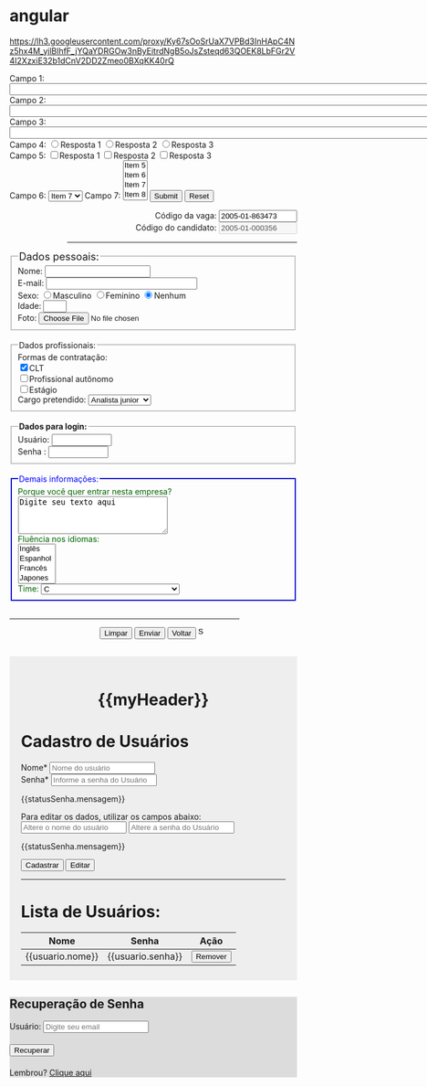 # angular
https://lh3.googleusercontent.com/proxy/Ky67sOoSrUaX7VPBd3InHApC4Nz5hx4M_yjlBlhfF_jYQaYDRGOw3nByEitrdNgB5oJsZsteqd63QOEK8LbFGr2V4I2XzxiE32b1dCnV2DD2Zmeo0BXqKK40rQ
<div id="app"></div>
<form action="aula6.html" method="get">
  Campo 1: <input type="text" size="100" tabindex="3" maxlength="4" name="campo1"><br>
  Campo 2: <input type="text" size="100" tabindex="2" name="campo2"><br>
  Campo 3: <input type="text" size="100" tabindex="1"><br>
  Campo 4: <input type="radio" name="pergunta4" value="1">Resposta 1 
           <input type="radio" name="pergunta4" value="2">Resposta 2
           <input type="radio" name="pergunta4" value="3">Resposta 3<br>
  Campo 5: <input type="checkbox" name="pergunta5" value="1" accesskey="1">Resposta 1
           <input type="checkbox" name="pergunta5" value="2" accesskey="2">Resposta 2
           <input type="checkbox" name="pergunta5" value="3" accesskey="3">Resposta 3<br>
  Campo 6: <select name="pergunta6">
             <option>Item 5</option>
             <option>Item 6</option>
             <option selected>Item 7</option>
           </select>
  Campo 7: <select name="pergunta7" multiple>
             <option>Item 5</option>
             <option>Item 6</option>
             <option>Item 7</option>
             <option>Item 8</option>
           </select>
	   <input type="submit"> <input type="reset">
</form>

<form action="aula6.html" method="post" enctype="multipart/form-data">
<!-- no lugar de aula6.html eu colocarei o endereço da página que o analista fornecerá -->

  <div align="right">
    Código da vaga: <input type="text" readonly size="14" value="2005-01-863473"><br>
	Código do candidato: <input type="text" disabled size="14" value="2005-01-000356"><br>
	<hr width="80%">	
  </div>

  <fieldset>
    <legend><font size="4">Dados pessoais:</font></legend>
    Nome: <input type="text" name="nome" size="20" maxlength="30"><br>
    E-mail: <input type="text" name="email" size="30" maxlength="20"><br>
    Sexo: <input type="radio" name="sexo" value="M">Masculino
          <input type="radio" name="sexo" value="F">Feminino
          <input type="radio" name="sexo" value="N" checked>Nenhum<br>
    Idade: <input type="text" name="idade" size="2"><br>
    Foto: <input type="file" name="foto" size="15">
  </fieldset><br>

  <fieldset>
    <legend>Dados profissionais:</legend>
    Formas de contratação: <br>
      <input type="checkbox" name="contratacao" value="clt" checked>CLT <br>
      <input type="checkbox" name="contratacao" value="autonomo">Profissional autônomo <br>
      <input type="checkbox" name="contratacao" value="estágio">Estágio <br>
    Cargo pretendido:
      <select name="cargo">
        <option value="anjr">Analista junior</option>
        <option value="anpl">Analista pleno</option>
        <option value="ansr">Analista senior</option>
      </select> <br>
  </fieldset><br>

  <fieldset>
    <legend><b>Dados para login:</b></legend>
	  Usuário: <input type="text" name="usuario" size="10" maxlength="10"> <br>
	  Senha  : <input type="password" name="senha" size="10" maxlength="10">   
  </fieldset><br>

  <fieldset style="color:darkgreen;border-color:blue">
    <legend><font color="blue">Demais informações:</font></legend>
    Porque você quer entrar nesta empresa? <br>
	<textarea name="info1" rows="4" cols="30" wrap="virtual">Digite seu texto aqui</textarea> <br>
	Fluência nos idiomas: <br>
	<select name="idioma" multiple size="4">
	  <option value="ingles">Inglês</option>
	  <option value="espanol">Espanhol</option>
	  <option value="frances">Francês</option>
	  <option value="japa">Japones</option>
	  <option value="china">Chinês</option>
	  <option value="russo">Russo</option>
	  <option value="indiano">Indiano</option>
	  <option value="corintiano">Curintiano</option>
  	</select> <br>
	Time: 
	<select name="futebol">
	  <optgroup label="SP">
	    <option value="tricolor" selected>São Paulo</option>
	    <option value="parmera" selected>Palmeiras</option>
	    <option value="corintia" selected>Corinthians</option>
	    <option value="peixe" selected>Santos</option>
	  </optgroup>
	  <optgroup label="RJ">
	    <option value="time1" selected>Flamengo</option>
	    <option value="time2" selected>Vasco</option>
	    <option value="time3" selected>Botafogo</option>
	  </optgroup>
	  <optgroup label="MG">
	    <option value="mg-t1" selected>Cruzeiro</option>
	    <option value="mg-t2" selected>Atlético Mineiro</option>
	    <option value="mg-t3" selected>Clube de Futebol de Camanducaia</option>
	  </optgroup>
	  <optgroup label="RS">
	    <option value="rs-t1" selected>Internacional</option>
	    <option value="rs-t2" selected>Grêmio</option>
	    <option value="rs-t3" selected>Gaúchos Unidos de Pelotas</option>
	  </optgroup>
	  <optgroup label="CE">
	    <option value="1" selected>A</option>
	    <option value="2" selected>B</option>
	    <option value="3" selected>C</option>
	  </optgroup>
	</select>
  </fieldset><br>

  <hr width="80%">	
  <div align="center">
    <input type="reset"  name="btn_limpar" value="Limpar">
    <input type="submit" name="btn_envio"  value="Enviar">
    <input type="button" name="btn_voltar" value="Voltar">
    <input type="image"  name="btn_home"   src="img/arvore2.jpg" width="15" height="15">
  </div>
</form>
    <meta charset="utf-8">
    <meta http-equiv="X-UA-Compatible" content="IE=edge">
    <meta name="viewport" content="width=device-width, initial-scale=1">
    <title>BonilhaTech - Cadastro de Usuários</title>
    <link rel="stylesheet" href="https://maxcdn.bootstrapcdn.com/bootstrap/3.3.7/css/bootstrap.min.css">
    <style>
        .usuario-conteudo {
            background-color: #EEE;
            padding: 20px 20px 10px 20px;
            margin-top: 30px;
        }
    </style>
</head>
<body>
<div class="container">
    <div class="row">
        <div class="col-md-offset-2 col-md-8">
            <div class="usuario-conteudo" ng-controller="UsuarioController">
                <div class="boasvindas" >
                    <h1 style="text-align: center"> {{myHeader}} </h1>
                </div>                
                <h1>Cadastro de Usuários</h1>
                <form name="formulario" ng-if="update">
                    <div class="form-group">
                        <label for="nome">Nome*</label>
                        <input type="text" class="form-control" id="nome" placeholder="Nome do usuário" 
                               maxlength="20" required ng-model="usuario.nome">
                    </div>
                    <div class="form-group has-feedback {{statusSenha.classe}}">
                        <label for="senha">Senha*</label>
                        <input type="password" class="form-control" id="senha" placeholder="Informe a senha do Usuário" 
                               maxlength="10" required ng-model="usuario.senha" ng-change="validarSenha()">
                        <span class="glyphicon form-control-feedback {{statusSenha.icone}}" aria-hidden="true"></span>
                        <p class="help-block">{{statusSenha.mensagem}}</p>
                    </div>
                    <div class="form-group has-edit">
                        <label for="nome">Para editar os dados, utilizar os campos abaixo:</label>
                        <input type="text" class="form-control" placeholder="Altere o nome do usuário" maxlength="20" 
                               required ng-model="update.name">
                        <input type="password" class="form-control" required ng-model="update.senha"placeholder="Altere a senha do Usuário"
                               maxlength="10" ng-change="validarSenha()">
                        <span class="glyphicon form-control-feedback {{statusSenha.icone}}" aria-hidden="true"></span>
                        <p class="help-block">{{statusSenha.mensagem}}</p>
                    </div>
                    <button type="submit" class="btn btn-primary" ng-submit="cadastrar()">Cadastrar</button>
                    <button ng-click="salvar()" ng-submit="salvar()" class="btn btn-primary">Editar</button>
                </form>
                <hr>
                <h1>Lista de Usuários: </h1>
                <table class="table table-striped" ng-hide="UsuarioController.usuarios == 0">
                    <thead>
                    <tr>
                        <th>Nome</th>
                        <th>Senha</th>
                        <th>Ação</th>
                    </tr>
                    </thead>
                    <tbody>
                    <!-- Aqui serão exibidos os dados do usuários cadastrados -->
                        <tr ng-repeat="usuario in usuarios">
                            <td>{{usuario.nome}}</td>
                            <td>{{usuario.senha}}</td>
                            <td><button class="btn btn-danger btn-xs" ng-click="remover($index)">Remover</button></td>
                        </tr>
                    </tbody>
                </table>
            </div>
        </div>
    </div>
</div>
<script src="https://ajax.googleapis.com/ajax/libs/jquery/1.12.4/jquery.min.js"></script>
<script src="https://maxcdn.bootstrapcdn.com/bootstrap/3.3.7/js/bootstrap.min.js"></script>
<script src="https://ajax.googleapis.com/ajax/libs/angularjs/1.6.4/angular.min.js"></script>
<script src="app.js"></script>
<html lang="pt-br">
<head>
<meta charset="utf-8">
<meta http-equiv="X-UA-Compatible" content="IE-edge">
<meta name="viewport" content="width=devide-width, initial-scale=1">
<title> ********** </title>
<link ref="icon" href="">
<link href="css/recuperarbootstrap.css" rel="stylesheet">
<link href="css/recuperar.css" rel="stylesheet">
</head>
<body>
<div class="container">
<form class="form-signin" method="POST" action="" style="background:#DCDCDC;">
<h2 class="form-signin-heading text-center">Recuperação de Senha</h2>
<div style="padding-bottom: 20px;">
<label class="sr-only">Usuário:</label>
<input class="form-control" name="email" placeholder="Digite seu email" type="text">
</div>
<input class="btn btn-lg btn-verde btn-block" value="Recuperar" name="SendRecupSenha" type="submit">
<div class="text-center" style="margin-top:20px;">
Lembrou?
<a href="login.php">Clique aqui</a>
</div>
</form>
</div>
